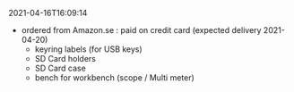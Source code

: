 2021-04-16T16:09:14
- ordered from Amazon.se : paid on credit card (expected delivery 2021-04-20)
  - keyring labels (for USB keys)
  - SD Card holders
  - SD Card case
  - bench for workbench (scope / Multi meter)
